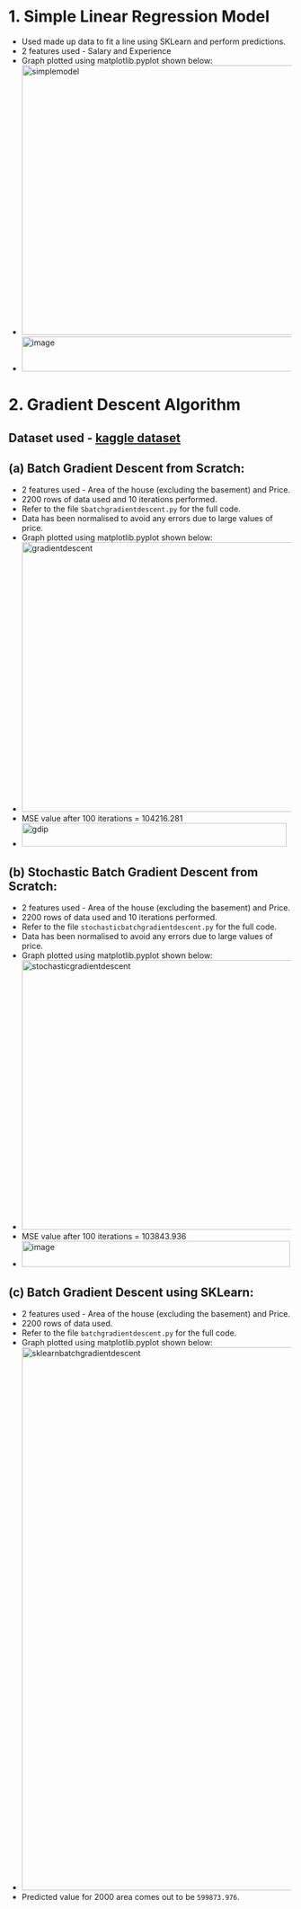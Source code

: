 # **1. Simple Linear Regression Model**
- Used made up data to fit a line using SKLearn and perform predictions.
- 2 features used - Salary and Experience
- Graph plotted using matplotlib.pyplot shown below:
- <img width="640" height="480" alt="simplemodel" src="https://github.com/user-attachments/assets/b7bf25d9-ce52-400c-a9d3-0253173123c6" />
- <img width="497" height="62" alt="image" src="https://github.com/user-attachments/assets/44029c55-ad88-4574-962e-722dfc50b23d" />

# **2. Gradient Descent Algorithm**
## Dataset used - [kaggle dataset](https://www.kaggle.com/datasets/sukhmandeepsinghbrar/house-prices-india)

## (a) Batch Gradient Descent from Scratch:
- 2 features used - Area of the house (excluding the basement) and Price.
- 2200 rows of data used and 10 iterations performed.
- Refer to the file `Sbatchgradientdescent.py` for the full code.
- Data has been normalised to avoid any errors due to large values of price.
- Graph plotted using matplotlib.pyplot shown below:
- <img width="640" height="480" alt="gradientdescent" src="https://github.com/user-attachments/assets/b89a3eb8-84a3-41fb-bdbe-b33bfb889e79" />
- MSE value after 100 iterations = 104216.281
- <img width="471" height="42" alt="gdip" src="https://github.com/user-attachments/assets/2409dc92-9e51-4c94-b2c2-4dc635418349" />

## (b) Stochastic Batch Gradient Descent from Scratch:
- 2 features used - Area of the house (excluding the basement) and Price.
- 2200 rows of data used and 10 iterations performed.
- Refer to the file `stochasticbatchgradientdescent.py` for the full code.
- Data has been normalised to avoid any errors due to large values of price.
- Graph plotted using matplotlib.pyplot shown below:
- <img width="640" height="480" alt="stochasticgradientdescent" src="https://github.com/user-attachments/assets/080a6bd7-5543-4b1e-b89d-ea5fa69b5e4d" />
- MSE value after 100 iterations = 103843.936
- <img width="477" height="46" alt="image" src="https://github.com/user-attachments/assets/4dacda8b-c601-40ba-aea2-edbf7cde53ac" />


## (c) Batch Gradient Descent using SKLearn:
- 2 features used - Area of the house (excluding the basement) and Price.
- 2200 rows of data used.
- Refer to the file `batchgradientdescent.py` for the full code.
- Graph plotted using matplotlib.pyplot shown below:
- <img width="1920" height="967" alt="sklearnbatchgradientdescent" src="https://github.com/user-attachments/assets/d1db083f-0612-48c8-aabd-99a7dd932246" />
- Predicted value for 2000 area comes out to be `599873.976`.
